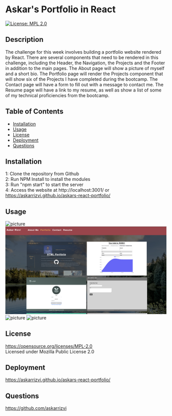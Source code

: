 # Askar's Portfolio in React

  [![License: MPL 2.0](https://img.shields.io/badge/License-MPL%202.0-brightgreen.svg)](https://opensource.org/licenses/MPL-2.0)

  ## Description
  The challenge for this week involves building a portfolio website rendered by React. There are several components that need to
  be rendered in this challenge, including the Header, the Navigation, the Projects and the Footer in addition to the main pages. The About page will show a picture of myself and a short bio. The Portfolio page will render the Projects component that
  will show six of the Projects I have completed during the bootcamp. The Contact page will have a form to fill out with a
  message to contact me. The Resume page will have a link to my resume, as well as show a list of some of my technical
  proficiencies from the bootcamp.

  ## Table of Contents

* [Installation](#installation)
* [Usage](#usage)
* [License](#license)
* [Deployment](#deployment)
* [Questions](#questions)

## Installation
1: Clone the repository from Github<br />2:  Run NPM Install to install the modules<br />3:  Run "npm start" to start the server<br />4:  Access the website at http://localhost:3001/ or https://askarrizvi.github.io/askars-react-portfolio/<br />

## Usage

![picture](screenshots/ss1.png)
![picture](screenshots/ss2.png)
![picture](screenshots/ss3.png)
![picture](screenshots/ss4.png)

## License
https://opensource.org/licenses/MPL-2.0 <br />
Licensed under Mozilla Public License 2.0

## Deployment
https://askarrizvi.github.io/askars-react-portfolio/

## Questions
https://github.com/askarrizvi <br />
